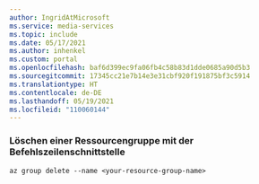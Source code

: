 ```yaml
---
author: IngridAtMicrosoft
ms.service: media-services
ms.topic: include
ms.date: 05/17/2021
ms.author: inhenkel
ms.custom: portal
ms.openlocfilehash: baf6d399ec9fa06fb4c58b83d1dde0685a90d5b3
ms.sourcegitcommit: 17345cc21e7b14e3e31cbf920f191875bf3c5914
ms.translationtype: HT
ms.contentlocale: de-DE
ms.lasthandoff: 05/19/2021
ms.locfileid: "110060144"
---
```

### <a name="delete-a-resource-group-with-the-cli"></a>Löschen einer Ressourcengruppe mit der Befehlszeilenschnittstelle


```azurecli
az group delete --name <your-resource-group-name>
```
